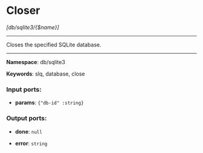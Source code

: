 # Closer

_[db/sqlite3/{$name}]_

---

Closes the specified SQLite database.

---

__Namespace__: db/sqlite3

__Keywords__: slq, database, close

### Input ports:

* __params__: ` {"db-id" :string} `

### Output ports:

* __done__: ` null `


* __error__: ` string `


